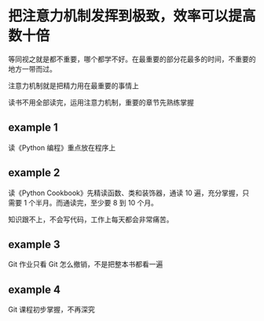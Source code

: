 
# 把注意力机制发挥到极致，效率可以提高数十倍

等同视之就是都不重要，哪个都学不好。在最重要的部分花最多的时间，不重要的地方一带而过。  

注意力机制就是把精力用在最重要的事情上  

读书不用全部读完，运用注意力机制，重要的章节先熟练掌握  

## example 1  

读《Python 编程》重点放在程序上  


## example 2 

读《Python Cookbook》先精读函数、类和装饰器，通读 10 遍，充分掌握，只需要 1 个半月。而通读完，至少要 8 到 10 个月。  

知识跟不上，不会写代码，工作上每天都会非常痛苦。  


## example 3 

Git 作业只看 Git 怎么撤销，不是把整本书都看一遍  


## example 4  

Git 课程初步掌握，不再深究  





